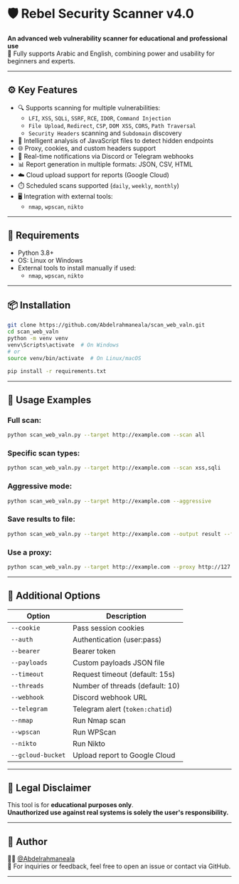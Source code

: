 
# 🛡️ Rebel Security Scanner v4.0

**An advanced web vulnerability scanner for educational and professional use**  
🚀 Fully supports Arabic and English, combining power and usability for beginners and experts.

---

## ⚙️ Key Features

- 🔍 Supports scanning for multiple vulnerabilities:
  - `LFI`, `XSS`, `SQLi`, `SSRF`, `RCE`, `IDOR`, `Command Injection`
  - `File Upload`, `Redirect`, `CSP`, `DOM XSS`, `CORS`, `Path Traversal`
  - `Security Headers` scanning and `Subdomain` discovery
- 🧠 Intelligent analysis of JavaScript files to detect hidden endpoints
- 🌐 Proxy, cookies, and custom headers support
- 🎯 Real-time notifications via Discord or Telegram webhooks
- 📊 Report generation in multiple formats: JSON, CSV, HTML
- ☁️ Cloud upload support for reports (Google Cloud)
- ⏱️ Scheduled scans supported (`daily`, `weekly`, `monthly`)
- 🖥️ Integration with external tools:
  - `nmap`, `wpscan`, `nikto`

---

## 🧰 Requirements

- Python 3.8+
- OS: Linux or Windows
- External tools to install manually if used:
  - `nmap`, `wpscan`, `nikto`

---

## 📦 Installation

```bash
git clone https://github.com/Abdelrahmaneala/scan_web_valn.git
cd scan_web_valn
python -m venv venv
venv\Scripts\activate  # On Windows
# or
source venv/bin/activate  # On Linux/macOS

pip install -r requirements.txt
```

---

## 🚀 Usage Examples

### Full scan:
```bash
python scan_web_valn.py --target http://example.com --scan all
```

### Specific scan types:
```bash
python scan_web_valn.py --target http://example.com --scan xss,sqli
```

### Aggressive mode:
```bash
python scan_web_valn.py --target http://example.com --aggressive
```

### Save results to file:
```bash
python scan_web_valn.py --target http://example.com --output result --format html
```

### Use a proxy:
```bash
python scan_web_valn.py --target http://example.com --proxy http://127.0.0.1:8080
```

---

## 🧪 Additional Options

| Option | Description |
|--------|-------------|
| `--cookie` | Pass session cookies |
| `--auth` | Authentication (user:pass) |
| `--bearer` | Bearer token |
| `--payloads` | Custom payloads JSON file |
| `--timeout` | Request timeout (default: 15s) |
| `--threads` | Number of threads (default: 10) |
| `--webhook` | Discord webhook URL |
| `--telegram` | Telegram alert (`token:chatid`) |
| `--nmap` | Run Nmap scan |
| `--wpscan` | Run WPScan |
| `--nikto` | Run Nikto |
| `--gcloud-bucket` | Upload report to Google Cloud |

---


## 📜 Legal Disclaimer

This tool is for **educational purposes only**.  
**Unauthorized use against real systems is solely the user's responsibility.**

---

## 🧠 Author

👨‍💻 [@Abdelrahmaneala](https://github.com/Abdelrahmaneala)  
📧 For inquiries or feedback, feel free to open an issue or contact via GitHub.

---
